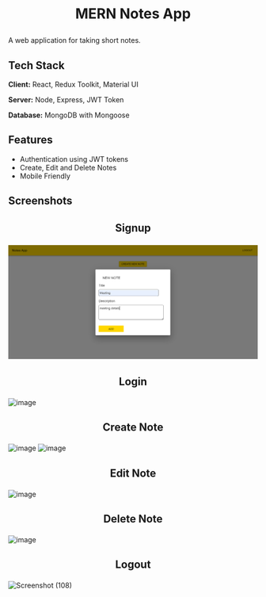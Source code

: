 # <p align="center"> MERN Notes App</p>

A web application for taking short notes.

## Tech Stack

**Client:** React, Redux Toolkit, Material UI

**Server:** Node, Express, JWT Token

**Database:** MongoDB with Mongoose

## Features

- Authentication using JWT tokens
- Create, Edit and Delete Notes
- Mobile Friendly

## Screenshots

## <p align="center"> Signup </p>

![image](cn1.png)

## <p align="center"> Login </p>

![image](https://github.com/soumya-maheshwari/Notes-App/assets/104725768/d8b78847-d455-4a24-9141-3384155cbe39)

## <p align="center"> Create Note </p>

![image](https://github.com/soumya-maheshwari/Notes-App/assets/104725768/73f7855b-9a33-4eb5-a188-fb6a7c488ccd)
![image](https://github.com/soumya-maheshwari/Notes-App/assets/104725768/be1467ad-559e-4b26-92d1-4b32b8830b9d)

## <p align="center"> Edit Note </p>

![image](https://github.com/soumya-maheshwari/Notes-App/assets/104725768/a602446b-1a8e-4eb4-b81e-eabc791cc6a1)

## <p align="center"> Delete Note </p>

![image](https://github.com/soumya-maheshwari/Notes-App/assets/104725768/1bc0c475-f37b-4c1c-9a18-a83e04550e1c)

## <p align="center"> Logout </p>

![Screenshot (108)](https://github.com/soumya-maheshwari/Notes-App/assets/104725768/ff490169-a0e4-4db7-bfab-e425d0a4dae6)
